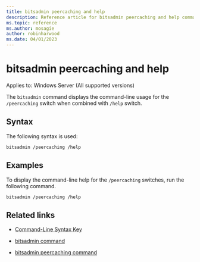 ```yaml
---
title: bitsadmin peercaching and help
description: Reference article for bitsadmin peercaching and help command that displays the command-line usage for the /peercaching switches.
ms.topic: reference
ms.author: mosagie
author: robinharwood
ms.date: 04/01/2023
---
```


# bitsadmin peercaching and help

Applies to: Windows Server (All supported versions)

The `bitsadmin` command displays the command-line usage for the `/peercaching` switch when combined with `/help` switch.

## Syntax

The following syntax is used:

```CLI
bitsadmin /peercaching /help
```

## Examples

To display the command-line help for the `/peercaching` switches, run the following command.

```CLI
bitsadmin /peercaching /help
```

## Related links

- [Command-Line Syntax Key](command-line-syntax-key.md)

- [bitsadmin command](bitsadmin.md)

- [bitsadmin peercaching command](bitsadmin-peercaching.md)
